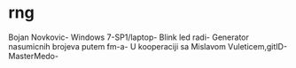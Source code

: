 # rng
Bojan Novkovic-
Windows 7-SP1/laptop-
Blink led radi-
Generator nasumicnih brojeva putem fm-a-
U kooperaciji sa Mislavom Vuleticem,gitID-MasterMedo-
